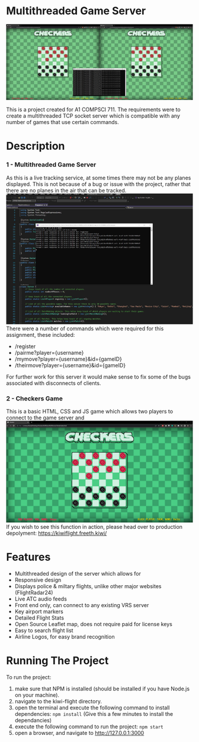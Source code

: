 # Multithreaded Game Server

![alt text](https://raw.githubusercontent.com/dwag351/Multithreaded-Game-Server/main/Images/Image01.JPG)

This is a project created for A1 COMPSCI 711. The requirements were to create a multithreaded TCP socket server which is compatible with any number of games that use certain commands.

# Description
### 1 - Multithreaded Game Server
As this is a live tracking service, at some times there may not be any planes displayed.
This is not because of a bug or issue with the project, rather that there are no planes in the air that can be tracked.
![alt text](https://github.com/dwag351/Multithreaded-Game-Server/blob/main/Images/Image02.jpg?raw=true)
<br>There were a number of commands which were required for this assignment, these included:
* /register
* /pairme?player={username}
* /mymove?player={username}&id={gameID}
* /theirmove?player={username}&id={gameID}

For further work for this server it would make sense to fix some of the bugs associated with disconnects of clients.

### 2 - Checkers Game
This is a basic HTML, CSS and JS game which allows two players to connect to the game server and
![alt text](https://github.com/dwag351/Multithreaded-Game-Server/blob/main/Images/Image03.jpg?raw=true) 
<br>If you wish to see this function in action, please head over to production depolyment: https://kiwiflight.freeth.kiwi/

# Features
* Multithreaded design of the server which allows for 
* Responsive design
* Displays police & miltary flights, unlike other major websites (FlightRadar24)
* Live ATC audio feeds
* Front end only, can connect to any existing VRS server
* Key airport markers
* Detailed Flight Stats
* Open Source Leaflet map, does not require paid for license keys
* Easy to search flight list
* Airline Logos, for easy brand recognition

# Running The Project

To run the project:
1) make sure that NPM is installed (should be installed if you have Node.js on your machine).
2) navigate to the kiwi-flight directory.
3) open the terminal and execute the following command to install dependencies: `npm install` (Give this a few minutes to install the dependancies)
4) execute the following command to run the project: `npm start`
5) open a browser, and navigate to http://127.0.0.1:3000